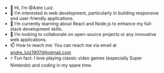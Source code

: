 - 👋 Hi, I’m @Adre Luiz.
- 👀 I’m interested in web development, particularly in building responsive and user-friendly applications.
- 🌱 I’m currently learning about React and Node.js to enhance my full-stack development skills.
- 💞️ I’m looking to collaborate on open-source projects or any innovative web applications.
- 📫 How to reach me: You can reach me via email at andre_luiz1907@hotmail.com
- ⚡ Fun fact: I love playing classic video games (especially Super Nintendo) and coding in my spare time.